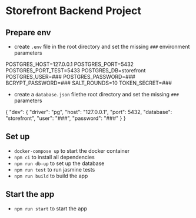 # Storefront Backend Project

## Prepare env
- create  `.env` file in the root directory and set the missing `###` environment parameters

POSTGRES_HOST=127.0.0.1
POSTGRES_PORT=5432
POSTGRES_PORT_TEST=5433
POSTGRES_DB=storefront
POSTGRES_USER=###
POSTGRES_PASSWORD=###
BCRYPT_PASSWORD=###
SALT_ROUNDS=10
TOKEN_SECRET=###

- create a `database.json` filethe root directory and set the missing `###` parameters

{
  "dev": {
    "driver": "pg",
    "host": "127.0.0.1",
    "port": 5432,
    "database": "storefront",
    "user": "###",
    "password": "###"
  }
}

## Set up
- `docker-compose up` to start the docker container
- `npm ci` to install all dependencies
- `npm run db-up` to set up the database
- `npm run test` to run jasmine tests
- `npm run build` to build the app

## Start the app

- `npm run start` to start the app
